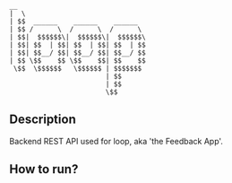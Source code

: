     __                               
    |  \                              
    | $$  ______    ______    ______  
    | $$ /      \  /      \  /      \ 
    | $$|  $$$$$$\|  $$$$$$\|  $$$$$$\
    | $$| $$  | $$| $$  | $$| $$  | $$
    | $$| $$__/ $$| $$__/ $$| $$__/ $$
    | $$ \$$    $$ \$$    $$| $$    $$
     \$$  \$$$$$$   \$$$$$$ | $$$$$$$ 
                            | $$      
                            | $$      
                            \$$     
## Description
Backend REST API used for loop, aka 'the Feedback App'.

## How to run?
